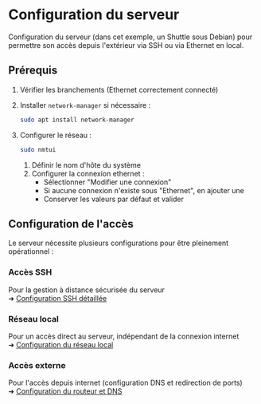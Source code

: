 # Configuration du serveur

Configuration du serveur (dans cet exemple, un Shuttle sous Debian) pour permettre son accès depuis l'extérieur via SSH ou via Ethernet en local.

## Prérequis

1. Vérifier les branchements (Ethernet correctement connecté)
2. Installer `network-manager` si nécessaire :

   ```bash
   sudo apt install network-manager
   ```

3. Configurer le réseau :

   ```bash
   sudo nmtui
   ```

   1. Définir le nom d'hôte du système
   2. Configurer la connexion ethernet :
      - Sélectionner "Modifier une connexion"
      - Si aucune connexion n'existe sous "Ethernet", en ajouter une
      - Conserver les valeurs par défaut et valider

## Configuration de l'accès

Le serveur nécessite plusieurs configurations pour être pleinement opérationnel :

### Accès SSH

Pour la gestion à distance sécurisée du serveur  
➜ [Configuration SSH détaillée](./remote-access.md)

### Réseau local

Pour un accès direct au serveur, indépendant de la connexion internet  
➜ [Configuration du réseau local](./offline-network.md)

### Accès externe

Pour l'accès depuis internet (configuration DNS et redirection de ports)  
➜ [Configuration du routeur et DNS](./router-setup.md)
